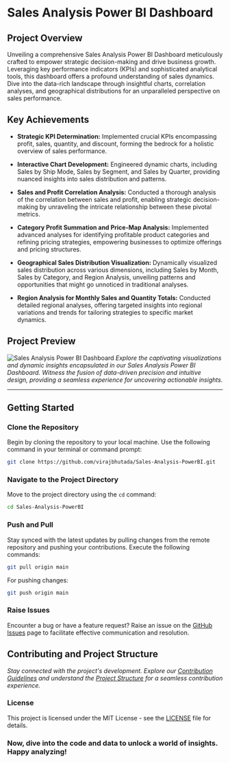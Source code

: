 
# Sales Analysis Power BI Dashboard

## Project Overview

Unveiling a comprehensive Sales Analysis Power BI Dashboard meticulously crafted to empower strategic decision-making and drive business growth. Leveraging key performance indicators (KPIs) and sophisticated analytical tools, this dashboard offers a profound understanding of sales dynamics. Dive into the data-rich landscape through insightful charts, correlation analyses, and geographical distributions for an unparalleled perspective on sales performance.

## Key Achievements

- **Strategic KPI Determination:** Implemented crucial KPIs encompassing profit, sales, quantity, and discount, forming the bedrock for a holistic overview of sales performance.

- **Interactive Chart Development:** Engineered dynamic charts, including Sales by Ship Mode, Sales by Segment, and Sales by Quarter, providing nuanced insights into sales distribution and patterns.

- **Sales and Profit Correlation Analysis:** Conducted a thorough analysis of the correlation between sales and profit, enabling strategic decision-making by unraveling the intricate relationship between these pivotal metrics.

- **Category Profit Summation and Price-Map Analysis:** Implemented advanced analyses for identifying profitable product categories and refining pricing strategies, empowering businesses to optimize offerings and pricing structures.

- **Geographical Sales Distribution Visualization:** Dynamically visualized sales distribution across various dimensions, including Sales by Month, Sales by Category, and Region Analysis, unveiling patterns and opportunities that might go unnoticed in traditional analyses.

- **Region Analysis for Monthly Sales and Quantity Totals:** Conducted detailed regional analyses, offering targeted insights into regional variations and trends for tailoring strategies to specific market dynamics.

## Project Preview
![Sales Analysis Power BI Dashboard](https://github.com/virajbhutada/Sales-Analysis-PowerBI/assets/143819712/7a5bcd21-0750-42b4-8d61-049871dd2634)
*Explore the captivating visualizations and dynamic insights encapsulated in our Sales Analysis Power BI Dashboard. Witness the fusion of data-driven precision and intuitive design, providing a seamless experience for uncovering actionable insights.*

---

## Getting Started

### Clone the Repository
Begin by cloning the repository to your local machine. Use the following command in your terminal or command prompt:

```bash
git clone https://github.com/virajbhutada/Sales-Analysis-PowerBI.git
```

### Navigate to the Project Directory
Move to the project directory using the `cd` command:

```bash
cd Sales-Analysis-PowerBI
```

### Push and Pull
Stay synced with the latest updates by pulling changes from the remote repository and pushing your contributions. Execute the following commands:

```bash
git pull origin main
```

For pushing changes:

```bash
git push origin main
```

### Raise Issues
Encounter a bug or have a feature request? Raise an issue on the [GitHub Issues](https://github.com/virajbhutada/Sales-Analysis-PowerBI/issues) page to facilitate effective communication and resolution.

## Contributing and Project Structure
*Stay connected with the project's development. Explore our [Contribution Guidelines](https://github.com/virajbhutada/Sales-Analysis-PowerBI/blob/main/CONTRIBUTING.md) and understand the [Project Structure](https://github.com/virajbhutada/Sales-Analysis-PowerBI/blob/main/docs/project-structure.md) for a seamless contribution experience.*

### License
This project is licensed under the MIT License - see the [LICENSE](https://github.com/virajbhutada/Sales-Analysis-PowerBI/blob/main/LICENSE) file for details.

### Now, dive into the code and data to unlock a world of insights. Happy analyzing!
